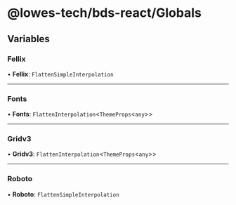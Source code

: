 # @lowes-tech/bds-react/Globals

## Variables

### Fellix

• **Fellix**: `FlattenSimpleInterpolation`

___

### Fonts

• **Fonts**: `FlattenInterpolation`<`ThemeProps`<`any`\>\>

___

### Gridv3

• **Gridv3**: `FlattenInterpolation`<`ThemeProps`<`any`\>\>

___

### Roboto

• **Roboto**: `FlattenSimpleInterpolation`
